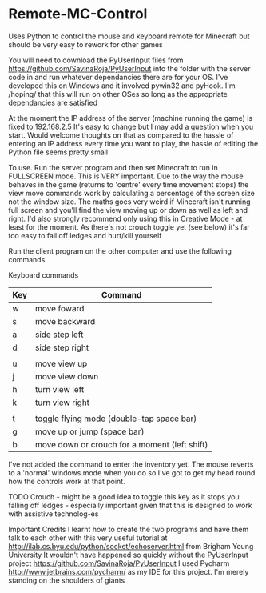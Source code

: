 Remote-MC-Control
=================

Uses Python to control the mouse and keyboard remote for Minecraft but should be very easy to rework for other games

You will need to download the PyUserInput files from  https://github.com/SavinaRoja/PyUserInput into the folder with the server code in and run whatever dependancies there are for your OS. I've developed this on Windows and it involved pywin32 and pyHook. I'm /hoping/ that this will run on other OSes so long as the appropriate dependancies are satisfied

At the moment the IP address of the server (machine running the game) is fixed to 192.168.2.5 It's easy to change but I may add a question when you start. Would welcome thoughts on that as compared to the hassle of entering an IP address every time you want to play, the hassle of editing the Python file seems pretty small

To use. Run the server program and then set Minecraft to run in FULLSCREEN mode. This is VERY important. Due to the way the mouse behaves in the game (returns to 'centre' every time movement stops) the view move commands work by calculating a percentage of the screen size not the window size. The maths goes very weird if Minecraft isn't running full screen and you'll find the view moving up or down as well as left and right. 
I'd also strongly recommend only using this in Creative Mode - at least for the moment. As there's not crouch toggle yet (see below) it's far too easy to fall off ledges and hurt/kill yourself

Run the client program on the other computer and use the following commands


Keyboard commands

| Key | Command |
|----|--------|
|w  | move foward |
|s | move backward|
|a | side step left|
|d | side step right|
| | |
|u | move view up |
|j | move view down|
|h | turn view left|
|k | turn view right|
| | |
|t | toggle flying mode (double-tap space bar)|
|g | move up or jump (space bar)|
|b | move down or crouch for a moment (left shift)|

I've not added the command to enter the inventory yet. The mouse reverts to a 'normal' windows mode when you do so I've got to get my head round how the controls work at that point.

TODO
Crouch - might be a good idea to toggle this key as it stops you falling off ledges - especially important given that this is designed to work with assistive technolog-es

Important Credits
I learnt how to create the two programs and have them talk to each other with this very useful tutorial at http://ilab.cs.byu.edu/python/socket/echoserver.html from  Brigham Young University
It wouldn't have happened so quickly without the PyUserInput project https://github.com/SavinaRoja/PyUserInput
I used Pycharm http://www.jetbrains.com/pycharm/ as my IDE for this project. 
I'm merely standing on the shoulders of giants

